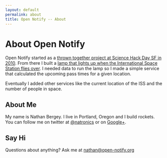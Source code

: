 ```yaml
---
layout: default
permalink: about
title: Open Notify -- About
---
```



# About Open Notify

Open Notify started as a
[thrown together project at Science Hack Day SF in 2010](http://mechanicalintegrator.com/2010/near-earth-asteroid-lamp-at-science-hack-day-sf/).
From there I built a 
[lamp that lights up when the International Space Station flies over](http://mechanicalintegrator.com/2011/iss-notify/).
I needed data to run the lamp so I made a simple service that calculated the upcoming
pass times for a given location.

Eventually I added other services like the current location of the ISS and the number of
people in space.


## About Me

My name is Nathan Bergey. I live in Portland, Oregon and I build rockets. You can
follow me on twitter at [@natronics](https://twitter.com/natronics) or on
[Google+](https://plus.google.com/113165147467813592377/posts).


## Say Hi

Questions about anything? Ask me at [nathan@open-notify.org](mailto:nathan@open-notify.org)

